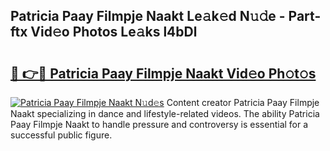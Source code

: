 ## Patricia Paay Filmpje Naakt Le𝚊k𝚎d N𝚞𝚍e - Part-ftx Vid𝚎o Photos Le𝚊ks l4bDl

# <h2><a href="http://fb465x.evod.top/?m=Patricia+Paay+Filmpje+Naakt">🔗 👉🔴 Patricia Paay Filmpje Naakt Vid𝚎o Ph𝚘t𝚘s</a></h2>

[![Patricia Paay Filmpje Naakt N𝚞d𝚎s](https://i.imgur.com/8V9OHl7.gif)](http://fb465x.evod.top/?m=Patricia+Paay+Filmpje+Naakt)
Content creator Patricia Paay Filmpje Naakt specializing in dance and lifestyle-related videos. The ability Patricia Paay Filmpje Naakt to handle pressure and controversy is essential for a successful public figure. 
